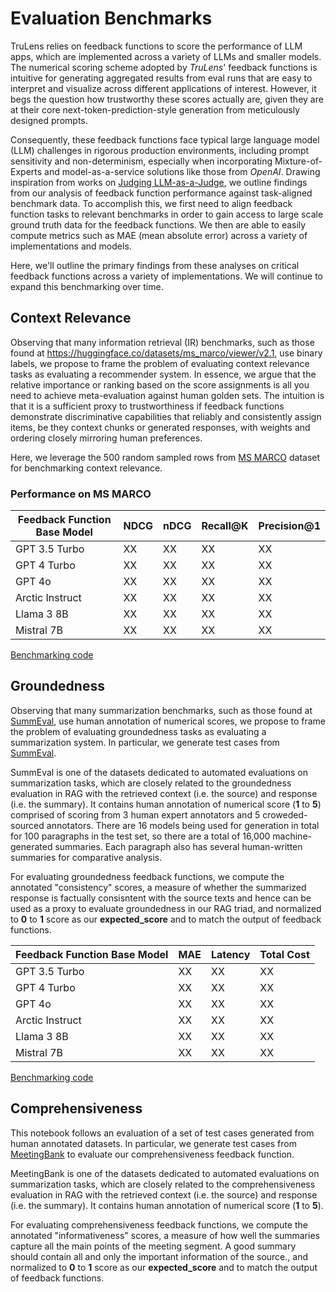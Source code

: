 # Evaluation Benchmarks

TruLens relies on feedback functions to score the performance of LLM apps, which are implemented across a variety of LLMs and smaller models. The numerical scoring scheme adopted by _TruLens_' feedback functions is intuitive for generating aggregated results from eval runs that are easy to interpret and visualize across different applications of interest. However, it begs the question how trustworthy these scores actually are, given they are at their core next-token-prediction-style generation from meticulously designed prompts.

Consequently, these feedback functions face typical large language model (LLM) challenges in rigorous production environments, including prompt sensitivity and non-determinism, especially when incorporating Mixture-of-Experts and model-as-a-service solutions like those from _OpenAI_. Drawing inspiration from works on [Judging LLM-as-a-Judge](https://arxiv.org/pdf/2306.05685), we outline findings from our analysis of feedback function performance against task-aligned benchmark data. To accomplish this, we first need to align feedback function tasks to relevant benchmarks in order to gain access to large scale ground truth data for the feedback functions. We then are able to easily compute metrics such as MAE (mean absolute error) across a variety of implementations and models.

Here, we'll outline the primary findings from these analyses on critical feedback functions across a variety of implementations. We will continue to expand this benchmarking over time.

## Context Relevance

Observing that many information retrieval (IR) benchmarks, such as those found at https://huggingface.co/datasets/ms_marco/viewer/v2.1, use binary labels, we propose to frame the problem of evaluating context relevance tasks as evaluating a recommender system. In essence, we argue that the relative importance or ranking based on the score assignments is all you need to achieve meta-evaluation against human golden sets. The intuition is that it is a sufficient proxy to trustworthiness if feedback functions demonstrate discriminative capabilities that reliably and consistently assign items, be they context chunks or generated responses, with weights and ordering closely mirroring human preferences.

Here, we leverage the 500 random sampled rows from [MS MARCO](https://arxiv.org/abs/1611.09268) dataset for benchmarking context relevance.

### Performance on MS MARCO

| Feedback Function Base Model | NDCG | nDCG | Recall@K | Precision@1 |
| --- | --- | --- | --- | --- |
| GPT 3.5 Turbo | XX | XX | XX | XX |
| GPT 4 Turbo | XX | XX | XX | XX |
| GPT 4o | XX | XX | XX | XX |
| Arctic Instruct | XX | XX | XX | XX |
| Llama 3 8B | XX | XX | XX | XX |
| Mistral 7B | XX | XX | XX | XX |

[Benchmarking code](context_relevance_benchmark.ipynb)

## Groundedness

Observing that many summarization benchmarks, such as those found at [SummEval](https://arxiv.org/abs/2007.12626), use human annotation of numerical scores, we propose to frame the problem of evaluating groundedness tasks as evaluating a summarization system. In particular, we generate test cases from [SummEval](https://arxiv.org/abs/2007.12626).

SummEval is one of the datasets dedicated to automated evaluations on summarization tasks, which are closely related to the groundedness evaluation in RAG with the retrieved context (i.e. the source) and response (i.e. the summary). It contains human annotation of numerical score (**1** to **5**) comprised of scoring from 3 human expert annotators and 5 croweded-sourced annotators. There are 16 models being used for generation in total for 100 paragraphs in the test set, so there are a total of 16,000 machine-generated summaries. Each paragraph also has several human-written summaries for comparative analysis. 

For evaluating groundedness feedback functions, we compute the annotated "consistency" scores, a measure of whether the summarized response is factually consisntent with the source texts and hence can be used as a proxy to evaluate groundedness in our RAG triad, and normalized to **0** to **1** score as our **expected_score** and to match the output of feedback functions.

| Feedback Function Base Model | MAE | Latency | Total Cost |
| --- | --- | --- | --- |
| GPT 3.5 Turbo | XX | XX | XX |
| GPT 4 Turbo | XX | XX | XX |
| GPT 4o | XX | XX | XX |
| Arctic Instruct | XX | XX | XX |
| Llama 3 8B | XX | XX | XX |
| Mistral 7B | XX | XX | XX |

[Benchmarking code](groundedness_benchmark.ipynb)

## Comprehensiveness

This notebook follows an evaluation of a set of test cases generated from human
annotated datasets. In particular, we generate test cases from
[MeetingBank](https://arxiv.org/abs/2305.17529) to evaluate our
comprehensiveness feedback function.

MeetingBank is one of the datasets dedicated to automated evaluations on
summarization tasks, which are closely related to the comprehensiveness
evaluation in RAG with the retrieved context (i.e. the source) and response
(i.e. the summary). It contains human annotation of numerical score (**1** to
**5**). 

For evaluating comprehensiveness feedback functions, we compute the annotated
"informativeness" scores, a measure of how well  the summaries capture all the
main points of the meeting segment. A good summary should contain all and only
the important information of the source., and normalized to **0** to **1** score
as our **expected_score** and to match the output of feedback functions.

